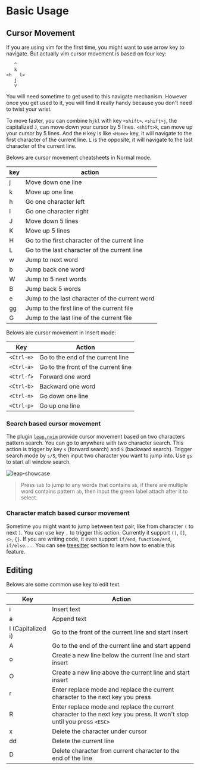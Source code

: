 # Basic Usage

## Cursor Movement

If you are using vim for the first time, you might want to use arrow key to navigate.
But actually vim cursor movement is based on four key:

```text
   ^
   k
<h   l>
   j
   v
```

You will need sometime to get used to this navigate mechanism. However once you get used
to it, you will find it really handy because you don't need to twist your wrist.

To move faster, you can combine `hjkl` with key `<shift>`. `<shift>j`, the capitalized `J`,
can move down your cursor by 5 lines. `<shift>k`, can move up your cursor by 5 lines. And the
`H` key is like `<Home>` key, it will navigate to the first character of the current line. `L`
is the opposite, it will navigate to the last character of the current line.

Belows are cursor movement cheatsheets in Normal mode.

| key             | action                                         |
| --------------- | ---------------                                |
| j               | Move down one line                             |
| k               | Move up one line                               |
| h               | Go one character left                          |
| l               | Go one character right                         |
| J               | Move down 5 lines                              |
| K               | Move up 5 lines                                |
| H               | Go to the first character of the current line  |
| L               | Go to the last character of the current line   |
| w               | Jump to next word                              |
| b               | Jump back one word                             |
| W               | Jump to 5 next words                           |
| B               | Jump back 5 words                              |
| e               | Jump to the last character of the current word |
| gg              | Jump to the first line of the current file     |
| G               | Jump to the last line of the current file      |

Belows are cursor movement in Insert mode:

| Key        | Action                              |
|------------|-------------------------------------|
| `<Ctrl-e>` | Go to the end of the current line   |
| `<Ctrl-a>` | Go to the front of the current line |
| `<Ctrl-f>` | Forward one word                    |
| `<Ctrl-b>` | Backward one word                   |
| `<Ctrl-n>` | Go down one line                    |
| `<Ctrl-p>` | Go up one line                      |

### Search based cursor movement

The plugin [`leap.nvim`](https://github.com/ggandor/leap.nvim) provide cursor movement based
on two characters pattern search. You can go to anywhere with two character search. This action is trigger by key `s`
(forward search) and `S` (backward search). Trigger search mode by `s/S`, then input two character
you want to jump into. Use `gs` to start all window search.

![leap-showcase](https://github.com/ggandor/leap.nvim/raw/media/showcase.gif?raw=true)

> Press `sab` to jump to any words that contains `ab`, if there are multiple word contains pattern `ab`,
> then input the green label attach after it to select.

### Character match based cursor movement

Sometime you might want to jump between text pair, like from character `(` to next `)`. You can use key `,` to trigger this action.
Currently it support `()`, `[]`, `<>`, `{}`. If you are writing code, it even support `if/end`, `function/end`, `if/else`......
You can see [treesitter](./treesitter.md) section to learn how to enable this feature.

## Editing

Belows are some common use key to edit text.

| Key               | Action                                                                                                                |
|-------------------|-----------------------------------------------------------------------------------------------------------------------|
| i                 | Insert text                                                                                                           |
| a                 | Append text                                                                                                           |
| I (Capitalized i) | Go to the front of the current line and start insert                                                                  |
| A                 | Go to the end of the current line and start append                                                                    |
| o                 | Create a new line below the current line and start insert                                                             |
| O                 | Create a new line above the current line and start insert                                                             |
| r                 | Enter replace mode and replace the current character to the next key you press                                        |
| R                 | Enter replace mode and replace the current character to the next key you press. It won't stop until you press `<ESC>` |
| x                 | Delete the character under cursor                                                                                     |
| dd                | Delete the current line                                                                                               |
| D                 | Delete character fron current character to the end of the line                                                        |


